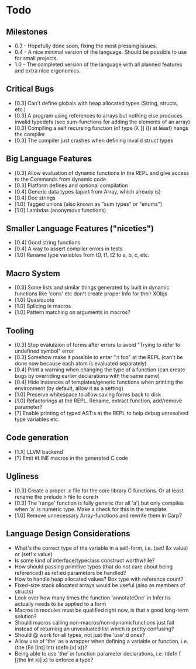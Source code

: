 # Todo

## Milestones
* 0.3 - Hopefully done soon, fixing the most pressing issues.
* 0.4 - A nice minimal version of the language. Should be possible to use for small projects.
* 1.0 - The completed version of the language with all planned features and extra nice ergonomics.

## Critical Bugs
* [0.3] Can't define globals with heap allocated types (String, structs, etc.)
* [0.3] A program using references to arrays but nothing else produces invalid typedefs (see sum-functions for adding the elements of an array)
* [0.3] Compiling a self recursing function (of type (λ [] ()) at least) hangs the compiler
* [0.3] The compiler just crashes when defining invalid struct types

## Big Language Features
* [0.3] Allow evaluation of dynamic functions in the REPL and give access to the Commands from dynamic code
* [0.3] Platform defines and optional compilation
* [0.4] Generic data types (apart from Array, which already is)
* [0.4] Doc strings
* [1.0] Tagged unions (also known as "sum types" or "enums")
* [1.0] Lambdas (anonymous functions)

## Smaller Language Features ("niceties")
* [0.4] Good string functions
* [0.4] A way to assert compiler errors in tests
* [1.0] Rename type variables from t0, t1, t2 to a, b, c, etc.

## Macro System
* [0.3] Some lists and similar things generated by built in dynamic functions like 'cons' etc don't create proper Info for their XObjs
* [1.0] Quasiquote
* [1.0] Splicing in macros
* [1.0] Pattern matching on arguments in macros?

## Tooling
* [0.3] Stop evalutaion of forms after errors to avoid "Trying to refer to undefined symbol" error
* [0.3] Somehow make it possible to enter ":t foo" at the REPL (can't be done now because each atom is evaluated separately)
* [0.4] Print a warning when changing the type of a function (can create bugs by overriding earlier declarations with the same name)
* [0.4] Hide instances of templates/generic functions when printing the environment (by default, allow it as a setting)
* [1.0] Preserve whitespace to allow saving forms back to disk
* [1.0] Refactorings at the REPL. Rename, extract function, add/remove parameter?
* [?] Enable printing of typed AST:s at the REPL to help debug unresolved type variables etc.

## Code generation
* [1.X] LLVM backend
* [?] Emit #LINE macros in the generated C code

## Ugliness
* [0.3] Create a proper .c file for the core library C functions. Or at least rename the prelude.h file to core.h
* [0.3] The 'range' function is fully generic (for all 'a') but only compiles when 'a' is numeric type. Make a check for this in the template.
* [1.0] Remove unnecessary Array-functions and rewrite them in Carp?

## Language Design Considerations
* What's the correct type of the variable in a set!-form, i.e. (set! &x value) or (set! x value)
* Is some kind of interface/typeclass construct worthwhile?
* How should passing primitive types (that do not care about being referenced) as ref:ed parameters be handled?
* How to handle heap allocated values? Box type with reference count?
* Fixed-size stack allocated arrays would be useful (also as members of structs)
* Look over how many times the function 'annotateOne' in Infer.hs actually needs to be applied to a form
* Macros in modules must be qualified right now, is that a good long-term solution?
* Should macros calling non-macros/non-dynamicfunctions just fail instead of returning an unvealuated list which is pretty confusing?
* Should @ work for all types, not just the 'use':d ones?
* Allow use of 'the' as a wrapper when defining a variable or function, i.e. (the (Fn [Int] Int) (defn [x] x))?
* Being able to use 'the' in function parameter declarations, i.e. (defn f [(the Int x)] x) to enforce a type?
